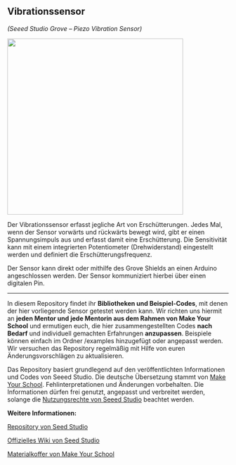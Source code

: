 Vibrationssensor
----
*(Seeed Studio Grove – Piezo Vibration Sensor)*

<img src=https://www.makeyourschool.de/wp-content/uploads/2018/10/13_vibrationssensor-1024x1024.jpg width=400px>

Der Vibrationssensor erfasst jegliche Art von Erschütterungen. Jedes Mal, wenn der Sensor vorwärts und rückwärts bewegt wird, gibt er einen Spannungsimpuls aus und erfasst damit eine Erschütterung. Die Sensitivität kann mit einem integrierten Potentiometer (Drehwiderstand) eingestellt werden und definiert die Erschütterungsfrequenz.

Der Sensor kann direkt oder mithilfe des Grove Shields an einen Arduino angeschlossen werden. Der Sensor kommuniziert hierbei über einen digitalen Pin.

----

In diesem Repository findet ihr **Bibliotheken und Beispiel-Codes**, mit denen der hier vorliegende Sensor getestet werden kann. Wir richten uns hiermit an **jeden Mentor und jede Mentorin aus dem Rahmen von Make Your School** und ermutigen euch, die hier zusammengestellten Codes **nach Bedarf** und individuell gemachten Erfahrungen **anzupassen**. Beispiele können einfach im Ordner /examples hinzugefügt oder angepasst werden. Wir versuchen das Repository regelmäßig mit Hilfe von euren Änderungsvorschlägen zu aktualisieren.

Das Repository basiert grundlegend auf den veröffentlichten Informationen und Codes von Seeed Studio. 
Die deutsche Übersetzung stammt von [Make Your School](https://www.makeyourschool.de/). Fehlinterpretationen und Änderungen vorbehalten. Die Informationen dürfen frei genutzt, angepasst und verbreitet werden, solange die [Nutzungsrechte von Seeed Studio](https://github.com/Seeed-Studio/Grove_Dust_Sensor/blob/master/License.txt) beachtet werden. 

**Weitere Informationen:**

[Repository von Seed Studio](https://github.com/Seeed-Studio/)

[Offizielles Wiki von Seed Studio](http://wiki.seeedstudio.com/Grove/)

[Materialkoffer von Make Your School](https://www.makeyourschool.de/material/)
